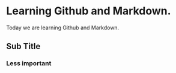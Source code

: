 # Learning Github and Markdown.

Today we are learning Github and Markdown.

## Sub Title

### Less important
